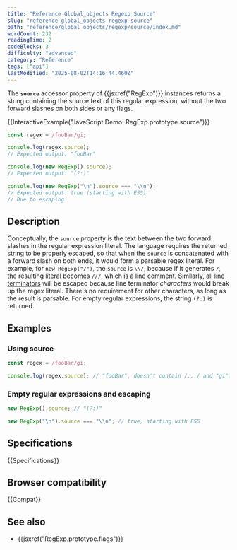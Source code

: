 ```yaml
---
title: "Reference Global_objects Regexp Source"
slug: "reference-global_objects-regexp-source"
path: "reference/global_objects/regexp/source/index.md"
wordCount: 232
readingTime: 2
codeBlocks: 3
difficulty: "advanced"
category: "Reference"
tags: ["api"]
lastModified: "2025-08-02T14:16:44.460Z"
---
```



The **`source`** accessor property of {{jsxref("RegExp")}} instances returns a string containing the source text of this regular expression, without the two forward slashes on both sides or any flags.

{{InteractiveExample("JavaScript Demo: RegExp.prototype.source")}}

```js interactive-example
const regex = /fooBar/gi;

console.log(regex.source);
// Expected output: "fooBar"

console.log(new RegExp().source);
// Expected output: "(?:)"

console.log(new RegExp("\n").source === "\\n");
// Expected output: true (starting with ES5)
// Due to escaping
```

## Description

Conceptually, the `source` property is the text between the two forward slashes in the regular expression literal. The language requires the returned string to be properly escaped, so that when the `source` is concatenated with a forward slash on both ends, it would form a parsable regex literal. For example, for `new RegExp("/")`, the `source` is `\\/`, because if it generates `/`, the resulting literal becomes `///`, which is a line comment. Similarly, all [line terminators](/en-US/docs/Web/JavaScript/Reference/Lexical_grammar#line_terminators) will be escaped because line terminator _characters_ would break up the regex literal. There's no requirement for other characters, as long as the result is parsable. For empty regular expressions, the string `(?:)` is returned.

## Examples

### Using source

```js
const regex = /fooBar/gi;

console.log(regex.source); // "fooBar", doesn't contain /.../ and "gi".
```

### Empty regular expressions and escaping

```js
new RegExp().source; // "(?:)"

new RegExp("\n").source === "\\n"; // true, starting with ES5
```

## Specifications

{{Specifications}}

## Browser compatibility

{{Compat}}

## See also

- {{jsxref("RegExp.prototype.flags")}}
